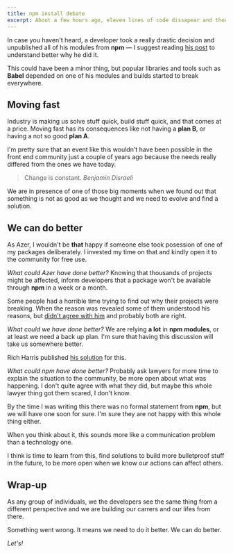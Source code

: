 ```yaml
---
title: npm install debate
excerpt: About a few hours ago, eleven lines of code dissapear and thousands of projects broke. As every time something not so good happens in the industry, we have to talk about it.
---
```


In case you haven't heard, a developer took a really drastic decision and unpublished all of his modules from **npm** &mdash; I suggest reading [his post](//medium.com/@azerbike/i-ve-just-liberated-my-modules-9045c06be67c#.os2dtmfji) to understand better why he did it.

This could have been a minor thing, but popular libraries and tools such as **Babel** depended on one of his modules and builds started to break everywhere.

## Moving fast

Industry is making us solve stuff quick, build stuff quick, and that comes at a price. Moving fast has its consequences like not having a **plan B**, or having a not so good **plan A**.

I'm pretty sure that an event like this wouldn't have been possible in the front end community just a couple of years ago because the needs really differed from the ones we have today.

> Change is constant.
> <cite>Benjamin Disraeli</cite>

We are in presence of one of those big moments when we found out that something is not as good as we thought and we need to evolve and find a solution.

## We can do better

As Azer, I wouldn't be **that** happy if someone else took posession of one of my packages deliberately. I invested my time on that and kindly open it to the community for free use.

_What could Azer have done better?_ Knowing that thousands of projects might be affected, inform developers that a package won't be available through **npm** in a week or a month.

Some people had a horrible time trying to find out why their projects were breaking. When the reason was revealed some of them understood his reasons, but [didn't agree with him](//github.com/azer/left-pad/issues/4#issuecomment-200066563) and probably both are right.

_What could we have done better?_ We are relying **a lot** in **npm modules**, or at least we need a back up plan. I'm sure that having this discussion will take us somewhere better.

Rich Harris published [his solution](//medium.com/@Rich_Harris/how-to-not-break-the-internet-with-this-one-weird-trick-e3e2d57fee28#.51bhkzdaj) for this.

_What could npm have done better?_ Probably ask lawyers for more time to explain the situation to the community, be more open about what was happening. I don't quite agree with what they did, but maybe this whole lawyer thing got them scared, I don't know.

By the time I was writing this there was no formal statement from **npm**, but we will have one soon for sure. I'm sure they are not happy with this whole thing either.

When you think about it, this sounds more like a communication problem than a technology one.

I think is time to learn from this, find solutions to build more bulletproof stuff in the future, to be more open when we know our actions can affect others.

## Wrap-up

As any group of individuals, we the developers see the same thing from a different perspective and we are building our carrers and our lifes from there.

Something went wrong. It means we need to do it better. We can do better.

_Let's!_
